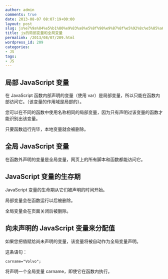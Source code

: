 ```yaml
---
author: admin
comments: true
date: 2013-08-07 08:07:19+00:00
layout: post
slug: js%e7%9a%84%e5%b1%80%e9%83%a8%e5%8f%98%e9%87%8f%e5%92%8c%e5%85%a8%e5%b1%80%e5%8f%98%e9%87%8f
title: js的局部变量和全局变量
permalink: /2013/08/07/209.html
wordpress_id: 209
categories:
- JS
tags:
- JS
---
```


## 局部 JavaScript 变量


在 JavaScript 函数内部声明的变量（使用 var）是局部变量，所以只能在函数内部访问它。（该变量的作用域是局部的）。

您可以在不同的函数中使用名称相同的局部变量，因为只有声明过该变量的函数才能识别出该变量。

只要函数运行完毕，本地变量就会被删除。





## 全局 JavaScript 变量


在函数外声明的变量是全局变量，网页上的所有脚本和函数都能访问它。









## JavaScript 变量的生存期


JavaScript 变量的生命期从它们被声明的时间开始。

局部变量会在函数运行以后被删除。

全局变量会在页面关闭后被删除。









## 向未声明的 JavaScript 变量来分配值


如果您把值赋给尚未声明的变量，该变量将被自动作为全局变量声明。

这条语句：

    
    carname="Volvo";


将声明一个全局变量 carname，即使它在函数内执行。


